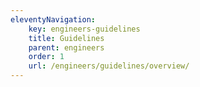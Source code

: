 ```yaml
---
eleventyNavigation:
    key: engineers-guidelines
    title: Guidelines
    parent: engineers
    order: 1
    url: /engineers/guidelines/overview/
---
```

